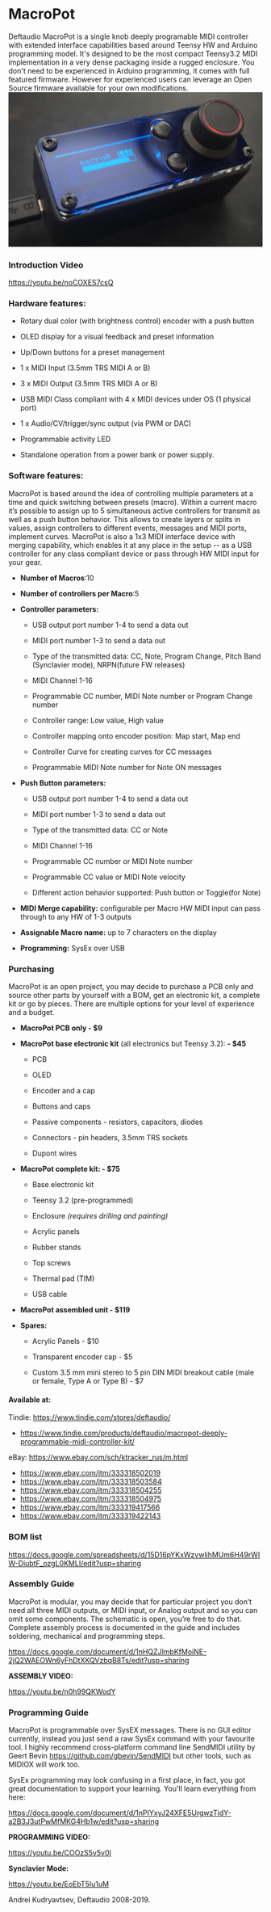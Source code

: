 # MacroPot

Deftaudio MacroPot is a single knob deeply programable MIDI controller with extended interface capabilities based around Teensy HW and Arduino programming model. It's designed to be the most compact Teensy3.2 MIDI implementation in a very dense packaging inside a rugged enclosure. You don't need to be experienced in Arduino programming, it comes with full featured firmware. However for experienced users can leverage an Open Source firmware available for your own modifications.
![MacroPot assembled photo](https://github.com/Deftaudio/MacroPot/raw/master/Photos/angledview1.JPG)
  

### Introduction Video

https://youtu.be/noCOXES7csQ

  

### Hardware features:

  

- Rotary dual color (with brightness control) encoder with a push button

- OLED display for a visual feedback and preset information

- Up/Down buttons for a preset management

- 1 x MIDI Input (3.5mm TRS MIDI A or B)

- 3 x MIDI Output (3.5mm TRS MIDI A or B)

- USB MIDI Class compliant with 4 x MIDI devices under OS (1 physical port)

- 1 x Audio/CV/trigger/sync output (via PWM or DAC)

- Programmable activity LED

- Standalone operation from a power bank or power supply.

  

### Software features:

MacroPot is based around the idea of controlling multiple parameters at a time and quick switching between presets (macro). Within a current macro it’s possible to assign up to 5 simultaneous active controllers for transmit as well as a push button behavior. This allows to create layers or splits in values, assign controllers to different events, messages and MIDI ports, implement curves. MacroPot is also a 1x3 MIDI interface device with merging capability, which enables it at any place in the setup -- as a USB controller for any class compliant device or pass through HW MIDI input for your gear.

- **Number of Macros**:10
 

- **Number of controllers per Macro**:5

 
- **Controller parameters:**

	- USB output port number 1-4 to send a data out

	- MIDI port number 1-3 to send a data out

	- Type of the transmitted data: CC, Note, Program Change, Pitch Band (Synclavier mode), NRPN(future FW releases)

	- MIDI Channel 1-16

	- Programmable CC number, MIDI Note number or Program Change number

	- Controller range: Low value, High value

	- Controller mapping onto encoder position: Map start, Map end

	- Controller Curve for creating curves for CC messages

	- Programmable MIDI Note number for Note ON messages

  

- **Push Button parameters:**

	- USB output port number 1-4 to send a data out

	- MIDI port number 1-3 to send a data out

	- Type of the transmitted data: CC or Note

	- MIDI Channel 1-16

	- Programmable CC number or MIDI Note number

	- Programmable CC value or MIDI Note velocity

	- Different action behavior supported: Push button or Toggle(for Note)

 
- **MIDI Merge capability:** configurable per Macro HW MIDI input can pass through to any HW of 1-3 outputs

- **Assignable Macro name:** up to 7 characters on the display


- **Programming:** SysEx over USB

  

  

### Purchasing

MacroPot is an open project, you may decide to purchase a PCB only and source other parts by yourself with a BOM, get an electronic kit, a complete kit or go by pieces. There are multiple options for your level of experience and a budget.

  

- **MacroPot PCB only - $9**

- **MacroPot base electronic kit** (all electronics but Teensy 3.2): **- $45**

	- PCB

	- OLED

	- Encoder and a cap

	- Buttons and caps

	- Passive components - resistors, capacitors, diodes

	- Connectors - pin headers, 3.5mm TRS sockets

	- Dupont wires

- **MacroPot complete kit: - $75**

	- Base electronic kit

	- Teensy 3.2 (pre-programmed)

	- Enclosure *_(requires drilling and painting)_*

	- Acrylic panels

	- Rubber stands

	- Top screws

	- Thermal pad (TIM)
	
	- USB cable

  

- **MacroPot assembled unit - $119**

  

- **Spares:**

	- Acrylic Panels - $10

	- Transparent encoder cap - $5

	- Custom 3.5 mm mini stereo to 5 pin DIN MIDI breakout cable (male or female, Type A or Type B) - $7

  

#### **Available at:**

Tindie: https://www.tindie.com/stores/deftaudio/

- https://www.tindie.com/products/deftaudio/macropot-deeply-programmable-midi-controller-kit/

eBay: https://www.ebay.com/sch/ktracker_rus/m.html

- https://www.ebay.com/itm/333318502019
- https://www.ebay.com/itm/333318503584
- https://www.ebay.com/itm/333318504255
- https://www.ebay.com/itm/333318504975
- https://www.ebay.com/itm/333319417566
- https://www.ebay.com/itm/333319422143

  

### BOM list

https://docs.google.com/spreadsheets/d/15D16pYKxWzvwlihMUm6H49rWIW-DiubtF_ozgL0KMLI/edit?usp=sharing

  

### Assembly Guide

MacroPot is modular, you may decide that for particular project you don’t need all three MIDI outputs, or MIDI input, or Analog output and so you can omit some components. The schematic is open, you’re free to do that. Complete assembly process is documented in the guide and includes soldering, mechanical and programming steps.

  

https://docs.google.com/document/d/1nHQZJlmbKfMoiNE-2jQ2WAEOWn6yFhDtXKQVzbqB8Ts/edit?usp=sharing

  

**ASSEMBLY VIDEO:**

https://youtu.be/n0h99QKWodY

  

### Programming Guide

MacroPot is programmable over SysEX messages. There is no GUI editor currently, instead you just send a raw SysEx command with your favourite tool. I highly recommend cross-platform command line SendMIDI utility by Geert Bevin https://github.com/gbevin/SendMIDI but other tools, such as MIDIOX will work too.

SysEx programming may look confusing in a first place, in fact, you got great documentation to support your learning. You'll learn everything from here:

  
https://docs.google.com/document/d/1nPIYxyJ24XFE5UrgwzTidY-a2B3J3utPwMfMKG4Hb1w/edit?usp=sharing


**PROGRAMMING VIDEO:**

https://youtu.be/COOzS5v5v0I
  

**Synclavier Mode:**

https://youtu.be/EoEbT5Iu1uM

  

Andrei Kudryavtsev, Deftaudio 2008-2019.